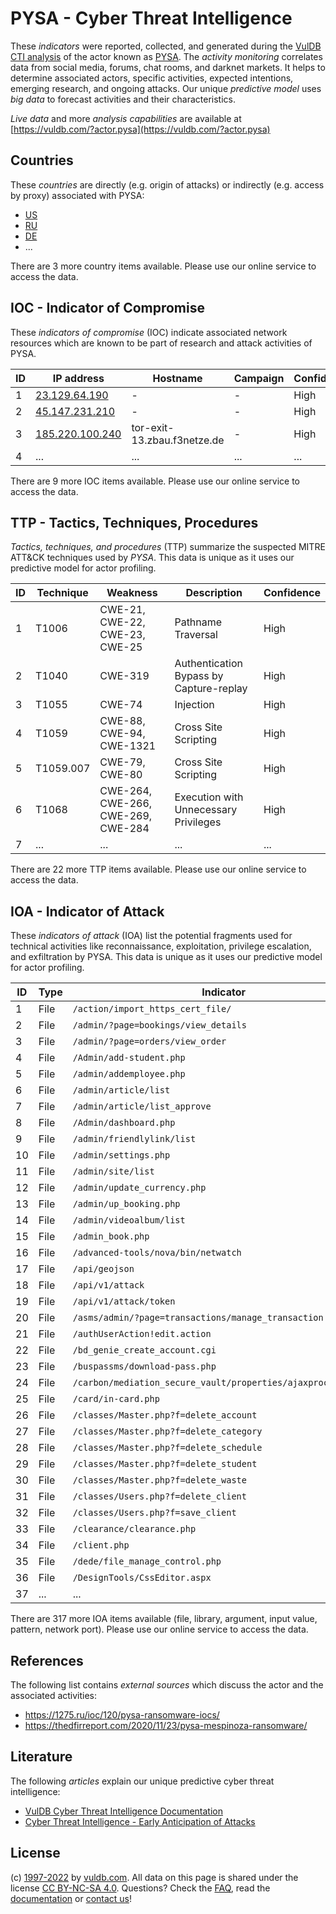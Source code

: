 # PYSA - Cyber Threat Intelligence

These _indicators_ were reported, collected, and generated during the [VulDB CTI analysis](https://vuldb.com/?kb.cti) of the actor known as [PYSA](https://vuldb.com/?actor.pysa). The _activity monitoring_ correlates data from social media, forums, chat rooms, and darknet markets. It helps to determine associated actors, specific activities, expected intentions, emerging research, and ongoing attacks. Our unique _predictive model_ uses _big data_ to forecast activities and their characteristics.

_Live data_ and more _analysis capabilities_ are available at [https://vuldb.com/?actor.pysa](https://vuldb.com/?actor.pysa)

## Countries

These _countries_ are directly (e.g. origin of attacks) or indirectly (e.g. access by proxy) associated with PYSA:

* [US](https://vuldb.com/?country.us)
* [RU](https://vuldb.com/?country.ru)
* [DE](https://vuldb.com/?country.de)
* ...

There are 3 more country items available. Please use our online service to access the data.

## IOC - Indicator of Compromise

These _indicators of compromise_ (IOC) indicate associated network resources which are known to be part of research and attack activities of PYSA.

ID | IP address | Hostname | Campaign | Confidence
-- | ---------- | -------- | -------- | ----------
1 | [23.129.64.190](https://vuldb.com/?ip.23.129.64.190) | - | - | High
2 | [45.147.231.210](https://vuldb.com/?ip.45.147.231.210) | - | - | High
3 | [185.220.100.240](https://vuldb.com/?ip.185.220.100.240) | tor-exit-13.zbau.f3netze.de | - | High
4 | ... | ... | ... | ...

There are 9 more IOC items available. Please use our online service to access the data.

## TTP - Tactics, Techniques, Procedures

_Tactics, techniques, and procedures_ (TTP) summarize the suspected MITRE ATT&CK techniques used by _PYSA_. This data is unique as it uses our predictive model for actor profiling.

ID | Technique | Weakness | Description | Confidence
-- | --------- | -------- | ----------- | ----------
1 | T1006 | CWE-21, CWE-22, CWE-23, CWE-25 | Pathname Traversal | High
2 | T1040 | CWE-319 | Authentication Bypass by Capture-replay | High
3 | T1055 | CWE-74 | Injection | High
4 | T1059 | CWE-88, CWE-94, CWE-1321 | Cross Site Scripting | High
5 | T1059.007 | CWE-79, CWE-80 | Cross Site Scripting | High
6 | T1068 | CWE-264, CWE-266, CWE-269, CWE-284 | Execution with Unnecessary Privileges | High
7 | ... | ... | ... | ...

There are 22 more TTP items available. Please use our online service to access the data.

## IOA - Indicator of Attack

These _indicators of attack_ (IOA) list the potential fragments used for technical activities like reconnaissance, exploitation, privilege escalation, and exfiltration by PYSA. This data is unique as it uses our predictive model for actor profiling.

ID | Type | Indicator | Confidence
-- | ---- | --------- | ----------
1 | File | `/action/import_https_cert_file/` | High
2 | File | `/admin/?page=bookings/view_details` | High
3 | File | `/admin/?page=orders/view_order` | High
4 | File | `/Admin/add-student.php` | High
5 | File | `/admin/addemployee.php` | High
6 | File | `/admin/article/list` | High
7 | File | `/admin/article/list_approve` | High
8 | File | `/Admin/dashboard.php` | High
9 | File | `/admin/friendlylink/list` | High
10 | File | `/admin/settings.php` | High
11 | File | `/admin/site/list` | High
12 | File | `/admin/update_currency.php` | High
13 | File | `/admin/up_booking.php` | High
14 | File | `/admin/videoalbum/list` | High
15 | File | `/admin_book.php` | High
16 | File | `/advanced-tools/nova/bin/netwatch` | High
17 | File | `/api/geojson` | Medium
18 | File | `/api/v1/attack` | High
19 | File | `/api/v1/attack/token` | High
20 | File | `/asms/admin/?page=transactions/manage_transaction` | High
21 | File | `/authUserAction!edit.action` | High
22 | File | `/bd_genie_create_account.cgi` | High
23 | File | `/buspassms/download-pass.php` | High
24 | File | `/carbon/mediation_secure_vault/properties/ajaxprocessor.jsp` | High
25 | File | `/card/in-card.php` | High
26 | File | `/classes/Master.php?f=delete_account` | High
27 | File | `/classes/Master.php?f=delete_category` | High
28 | File | `/classes/Master.php?f=delete_schedule` | High
29 | File | `/classes/Master.php?f=delete_student` | High
30 | File | `/classes/Master.php?f=delete_waste` | High
31 | File | `/classes/Users.php?f=delete_client` | High
32 | File | `/classes/Users.php?f=save_client` | High
33 | File | `/clearance/clearance.php` | High
34 | File | `/client.php` | Medium
35 | File | `/dede/file_manage_control.php` | High
36 | File | `/DesignTools/CssEditor.aspx` | High
37 | ... | ... | ...

There are 317 more IOA items available (file, library, argument, input value, pattern, network port). Please use our online service to access the data.

## References

The following list contains _external sources_ which discuss the actor and the associated activities:

* https://1275.ru/ioc/120/pysa-ransomware-iocs/
* https://thedfirreport.com/2020/11/23/pysa-mespinoza-ransomware/

## Literature

The following _articles_ explain our unique predictive cyber threat intelligence:

* [VulDB Cyber Threat Intelligence Documentation](https://vuldb.com/?kb.cti)
* [Cyber Threat Intelligence - Early Anticipation of Attacks](https://www.scip.ch/en/?labs.20201022)

## License

(c) [1997-2022](https://vuldb.com/?kb.changelog) by [vuldb.com](https://vuldb.com/?kb.about). All data on this page is shared under the license [CC BY-NC-SA 4.0](https://creativecommons.org/licenses/by-nc-sa/4.0/). Questions? Check the [FAQ](https://vuldb.com/?kb.faq), read the [documentation](https://vuldb.com/?kb) or [contact us](https://vuldb.com/?contact)!
